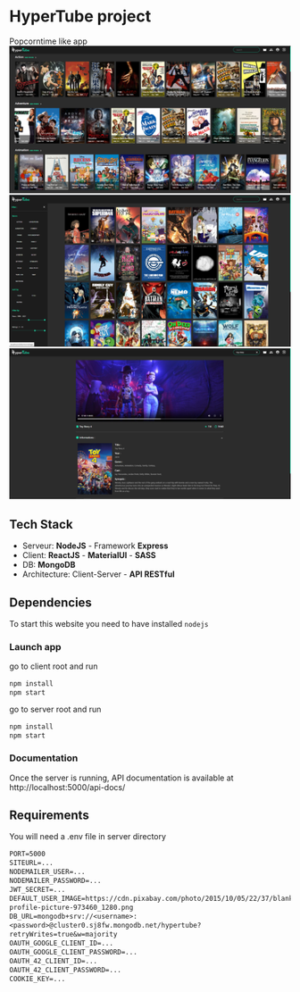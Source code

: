 # HyperTube project

Popcorntime like app
![alt text](client/public/img/git_img/homepage.PNG)
![alt text](client/public/img/git_img/listMovies.PNG)
![alt text](client/public/img/git_img/movie.PNG)

## Tech Stack

- Serveur: **NodeJS** - Framework **Express**
- Client: **ReactJS** - **MaterialUI** - **SASS**
- DB: **MongoDB**
- Architecture: Client-Server - **API RESTful**

## Dependencies

To start this website you need to have installed `nodejs`

### Launch app

go to client root and run

```shell
npm install
npm start
```

go to server root and run

```shell
npm install
npm start
```

### Documentation

Once the server is running, API documentation is available at http://localhost:5000/api-docs/

## Requirements

You will need a .env file in server directory

```
PORT=5000
SITEURL=...
NODEMAILER_USER=...
NODEMAILER_PASSWORD=...
JWT_SECRET=...
DEFAULT_USER_IMAGE=https://cdn.pixabay.com/photo/2015/10/05/22/37/blank-profile-picture-973460_1280.png
DB_URL=mongodb+srv://<username>:<password>@cluster0.sj8fw.mongodb.net/hypertube?retryWrites=true&w=majority
OAUTH_GOOGLE_CLIENT_ID=...
OAUTH_GOOGLE_CLIENT_PASSWORD=...
OAUTH_42_CLIENT_ID=...
OAUTH_42_CLIENT_PASSWORD=...
COOKIE_KEY=...
```
